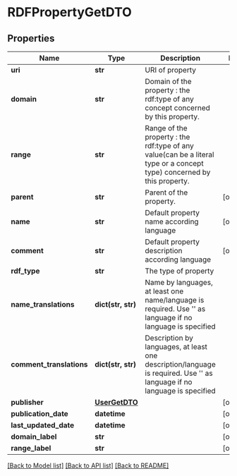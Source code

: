 # RDFPropertyGetDTO

## Properties
Name | Type | Description | Notes
------------ | ------------- | ------------- | -------------
**uri** | **str** | URI of property | 
**domain** | **str** | Domain of the property : the rdf:type of any concept concerned by this property. | 
**range** | **str** | Range of the property : the rdf:type of any value(can be a literal type or a concept type) concerned by this property. | 
**parent** | **str** | Parent of the property. | [optional] 
**name** | **str** | Default property name according language | [optional] 
**comment** | **str** | Default property description according language | [optional] 
**rdf_type** | **str** | The type of property | 
**name_translations** | **dict(str, str)** | Name by languages, at least one name/language is required. Use &#39;&#39; as language if no language is specified | 
**comment_translations** | **dict(str, str)** | Description by languages, at least one description/language is required. Use &#39;&#39; as language if no language is specified | 
**publisher** | [**UserGetDTO**](UserGetDTO.md) |  | [optional] 
**publication_date** | **datetime** |  | [optional] 
**last_updated_date** | **datetime** |  | [optional] 
**domain_label** | **str** |  | [optional] 
**range_label** | **str** |  | [optional] 

[[Back to Model list]](../README.md#documentation-for-models) [[Back to API list]](../README.md#documentation-for-api-endpoints) [[Back to README]](../README.md)



